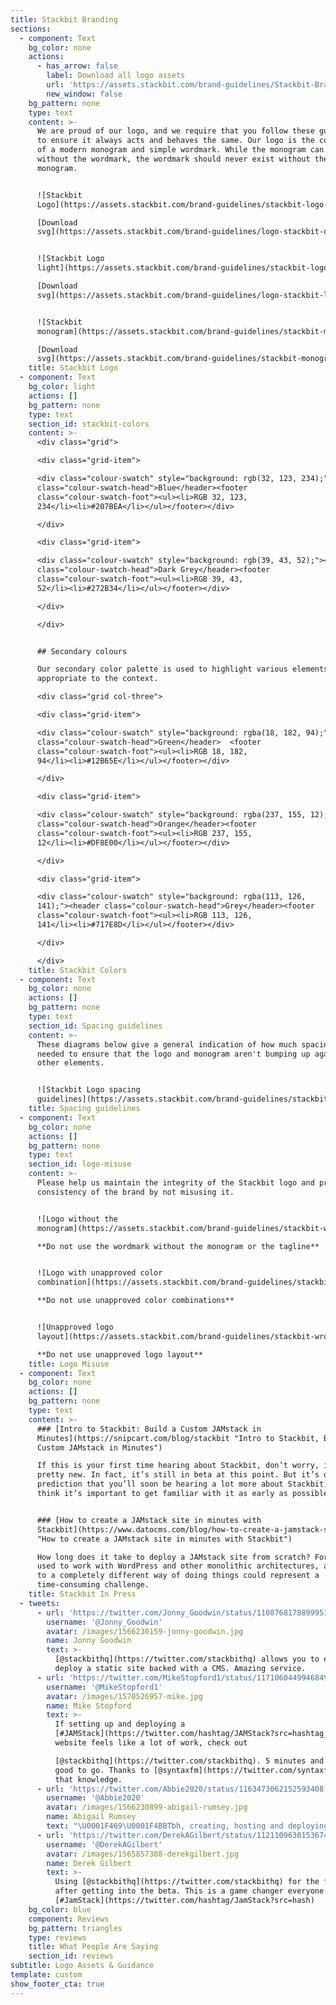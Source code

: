 ```yaml
---
title: Stackbit Branding
sections:
  - component: Text
    bg_color: none
    actions:
      - has_arrow: false
        label: Download all logo assets
        url: 'https://assets.stackbit.com/brand-guidelines/Stackbit-Brand-Assets.zip'
        new_window: false
    bg_pattern: none
    type: text
    content: >-
      We are proud of our logo, and we require that you follow these guidelines
      to ensure it always acts and behaves the same. Our logo is the combination
      of a modern monogram and simple wordmark. While the monogram can exist
      without the wordmark, the wordmark should never exist without the
      monogram.


      ![Stackbit
      Logo](https://assets.stackbit.com/brand-guidelines/stackbit-logo-preview.png)

      [Download
      svg](https://assets.stackbit.com/brand-guidelines/logo-stackbit-dark.svg)


      ![Stackbit Logo
      light](https://assets.stackbit.com/brand-guidelines/stackbit-logo-inverse-preview.png)

      [Download
      svg](https://assets.stackbit.com/brand-guidelines/logo-stackbit-light.svg)


      ![Stackbit
      monogram](https://assets.stackbit.com/brand-guidelines/stackbit-monogram.png)

      [Download
      svg](https://assets.stackbit.com/brand-guidelines/stackbit-monogram.svg)
    title: Stackbit Logo
  - component: Text
    bg_color: light
    actions: []
    bg_pattern: none
    type: text
    section_id: stackbit-colors
    content: >-
      <div class="grid">

      <div class="grid-item">

      <div class="colour-swatch" style="background: rgb(32, 123, 234);"><header
      class="colour-swatch-head">Blue</header><footer
      class="colour-swatch-foot"><ul><li>RGB 32, 123,
      234</li><li>#207BEA</li></ul></footer></div>

      </div>

      <div class="grid-item">

      <div class="colour-swatch" style="background: rgb(39, 43, 52);"><header
      class="colour-swatch-head">Dark Grey</header><footer
      class="colour-swatch-foot"><ul><li>RGB 39, 43,
      52</li><li>#272B34</li></ul></footer></div>

      </div>

      </div>


      ## Secondary colours

      Our secondary color palette is used to highlight various elements
      appropriate to the context.

      <div class="grid col-three">

      <div class="grid-item">

      <div class="colour-swatch" style="background: rgba(18, 182, 94);"><header
      class="colour-swatch-head">Green</header>  <footer
      class="colour-swatch-foot"><ul><li>RGB 18, 182,
      94</li><li>#12B65E</li></ul></footer></div>

      </div>

      <div class="grid-item">

      <div class="colour-swatch" style="background: rgba(237, 155, 12);"><header
      class="colour-swatch-head">Orange</header><footer
      class="colour-swatch-foot"><ul><li>RGB 237, 155,
      12</li><li>#DF8E00</li></ul></footer></div>

      </div>

      <div class="grid-item">

      <div class="colour-swatch" style="background: rgba(113, 126,
      141);"><header class="colour-swatch-head">Grey</header><footer
      class="colour-swatch-foot"><ul><li>RGB 113, 126,
      141</li><li>#717E8D</li></ul></footer></div>

      </div>

      </div>
    title: Stackbit Colors
  - component: Text
    bg_color: none
    actions: []
    bg_pattern: none
    type: text
    section_id: Spacing guidelines
    content: >-
      These diagrams below give a general indication of how much spacing is
      needed to ensure that the logo and monogram aren't bumping up against
      other elements.


      ![Stackbit Logo spacing
      guidelines](https://assets.stackbit.com/brand-guidelines/stackbit-clear-space.png)
    title: Spacing guidelines
  - component: Text
    bg_color: none
    actions: []
    bg_pattern: none
    type: text
    section_id: logo-misuse
    content: >-
      Please help us maintain the integrity of the Stackbit logo and promote the
      consistency of the brand by not misusing it.


      ![Logo without the
      monogram](https://assets.stackbit.com/brand-guidelines/stackbit-wordmark.png)

      **Do not use the wordmark without the monogram or the tagline**


      ![Logo with unapproved color
      combination](https://assets.stackbit.com/brand-guidelines/stackbit-wrong-colors.png)

      **Do not use unapproved color combinations**


      ![Unapproved logo
      layout](https://assets.stackbit.com/brand-guidelines/stackbit-wrong-layout.png)

      **Do not use unapproved logo layout**
    title: Logo Misuse
  - component: Text
    bg_color: none
    actions: []
    bg_pattern: none
    type: text
    content: >-
      ### [Intro to Stackbit: Build a Custom JAMstack in
      Minutes](https://snipcart.com/blog/stackbit "Intro to Stackbit, Build a
      Custom JAMstack in Minutes")

      If this is your first time hearing about Stackbit, don’t worry, it’s
      pretty new. In fact, it’s still in beta at this point. But it’s our
      prediction that you’ll soon be hearing a lot more about Stackbit, so we
      think it’s important to get familiar with it as early as possible.


      ### [How to create a JAMstack site in minutes with
      Stackbit](https://www.datocms.com/blog/how-to-create-a-jamstack-site-in-minutes-with-stackbit/?source=post_page
      "How to create a JAMstack site in minutes with Stackbit")

      How long does it take to deploy a JAMstack site from scratch? For those
      used to work with WordPress and other monolithic architectures, adapting
      to a completely different way of doing things could represent a
      time-consuming challenge.
    title: Stackbit In Press
  - tweets:
      - url: 'https://twitter.com/Jonny_Goodwin/status/1108768178899951616'
        username: '@Jonny_Goodwin'
        avatar: /images/1566230159-jonny-goodwin.jpg
        name: Jonny Goodwin
        text: >-
          [@stackbithq](https://twitter.com/stackbithq) allows you to easily
          deploy a static site backed with a CMS. Amazing service.
      - url: 'https://twitter.com/MikeStopford1/status/1171060449946849280'
        username: '@MikeStopford1'
        avatar: /images/1570526957-mike.jpg
        name: Mike Stopford
        text: >-
          If setting up and deploying a
          [#JAMStack](https://twitter.com/hashtag/JAMStack?src=hashtag_click)
          website feels like a lot of work, check out 

          [@stackbithq](https://twitter.com/stackbithq). 5 minutes and you’re
          good to go. Thanks to [@syntaxfm](https://twitter.com/syntaxfm) for
          that knowledge.
      - url: 'https://twitter.com/Abbie2020/status/1163473062152593408'
        username: '@Abbie2020'
        avatar: /images/1566230899-abigail-rumsey.jpg
        name: Abigail Rumsey
        text: "\U0001F469‍\U0001F4BBTbh, creating, hosting and deploying a React website is quite daunting when you're fairly new to the [#JamStack](https://twitter.com/hashtag/JamStack?src=hash). Then I stumbled across \n[@stackbithq](https://twitter.com/stackbithq) and I've got the beginnings of a site ready to go in 5 minutes!"
      - url: 'https://twitter.com/DerekAGilbert/status/1121109630153674752'
        username: '@DerekAGilbert'
        avatar: /images/1565857388-derekgilbert.jpg
        name: Derek Gilbert
        text: >-
          Using [@stackbithq](https://twitter.com/stackbithq) for the first time
          after getting into the beta. This is a game changer everyone.
          [#JamStack](https://twitter.com/hashtag/JamStack?src=hash)
    bg_color: blue
    component: Reviews
    bg_pattern: triangles
    type: reviews
    title: What People Are Saying
    section_id: reviews
subtitle: Logo Assets & Guidance
template: custom
show_footer_cta: true
---
```

